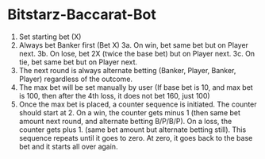 # Bitstarz-Baccarat-Bot

1. Set starting bet (X)
2. Always bet Banker first (Bet X)
3a. On win, bet same bet but on Player next.
3b. On lose, bet 2X (twice the base bet) but on Player next.
3c. On tie, bet same bet but on Player next.
4. The next round is always alternate betting (Banker, Player, Banker, Player) regardless of the outcome.
5. The max bet will be set manually by user (If base bet is 10, and max bet is 100, then after the 4th loss, it does not bet 160, just 100)
6. Once the max bet is placed, a counter sequence is initiated. The counter should start at 2. On a win, the counter gets minus 1 (then same bet amount next round, and alternate betting B/P/B/P). On a loss, the counter gets plus 1. (same bet amount but alternate betting still). This sequence repeats until it goes to zero. At zero, it goes back to the base bet and it starts all over again.
